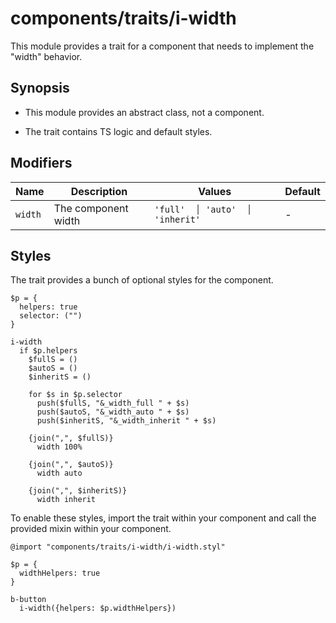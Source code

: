 # components/traits/i-width

This module provides a trait for a component that needs to implement the "width" behavior.

## Synopsis

* This module provides an abstract class, not a component.

* The trait contains TS logic and default styles.

## Modifiers

| Name    | Description         | Values                          | Default |
|---------|---------------------|---------------------------------|---------|
| `width` | The component width | `'full'  │ 'auto'  │ 'inherit'` | -       |

## Styles

The trait provides a bunch of optional styles for the component.

```stylus
$p = {
  helpers: true
  selector: ("")
}

i-width
  if $p.helpers
    $fullS = ()
    $autoS = ()
    $inheritS = ()

    for $s in $p.selector
      push($fullS, "&_width_full " + $s)
      push($autoS, "&_width_auto " + $s)
      push($inheritS, "&_width_inherit " + $s)

    {join(",", $fullS)}
      width 100%

    {join(",", $autoS)}
      width auto

    {join(",", $inheritS)}
      width inherit
```

To enable these styles, import the trait within your component and call the provided mixin within your component.

```stylus
@import "components/traits/i-width/i-width.styl"

$p = {
  widthHelpers: true
}

b-button
  i-width({helpers: $p.widthHelpers})
```

